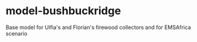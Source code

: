 # model-bushbuckridge

Base model for Ulfia's and Florian's firewood collectors and for EMSAfrica scenario